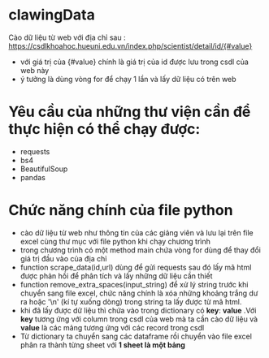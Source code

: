 # clawingData
Cào dữ liệu từ web với địa chỉ sau :
https://csdlkhoahoc.hueuni.edu.vn/index.php/scientist/detail/id/{#value}
- với giá trị của {#value} chính là giá trị của id được lưu trong csdl của web này
- ý tưởng là dùng vòng for để chạy 1 lần và lấy dữ liệu có trên web

# Yêu cầu của những thư viện cần để thực hiện có thể chạy được:
-  requests
-  bs4
-  BeautifulSoup
-  pandas
# Chức năng chính của file python 
- cào dữ liệu từ web như thông tin của các giảng viên và lưu lại trên file excel cùng thư mục với file python khi chạy chương trình
- trong chương trình có một method main chứa vòng for dùng để thay đổi giá trị đầu vào của địa chỉ
- function scrape_data(id,url) dùng để gửi requests sau đó lấy mã html được phản hồi để phân tích và lấy những dữ liệu cần thiết
- function remove_extra_spaces(input_string) để xử lý string trước khi chuyển sang file excel, chức năng chính là xóa những khoảng trắng dư ra hoặc '\n' (kí tự xuống dòng) trong string ta lấy được từ mã html.
- khi đã lấy được dữ liệu thì chứa vào trong dictionary có **key**: **value** .Với **key** tương ứng với column trong csdl của web mà ta cần cào dữ liệu và **value** là các mảng tương ứng với các record trong csdl
- Từ dictionary ta chuyển sang các dataframe rồi chuyển vào file excel phân ra thành từng sheet với **1 sheet là một bảng** 
